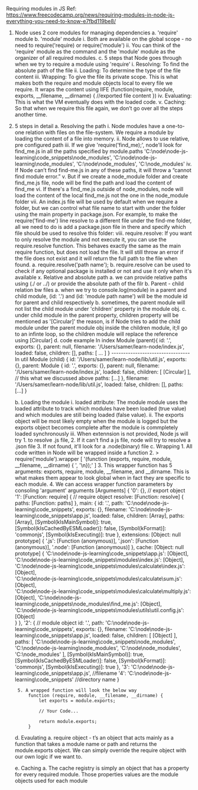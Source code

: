 Requiring modules in JS
Ref: https://www.freecodecamp.org/news/requiring-modules-in-node-js-everything-you-need-to-know-e7fbd119be8/

1. Node uses 2 core modules for managing dependencies
    a. 'require' module
    b. 'module' module
        i. Both are available on the global scope - no need to require('require) or require('module')
        ii. You can think of the 'require' module as the command and the 'module' module as the organizer of all required modules.
    c. 5 steps that Node goes through when we try to require a module using 'require'
        i. Resolving: To find the absolute path of the file
        ii. Loading: To determine the type of the file content
        iii. Wrapping:  To give the file its private scope. This is what makes both the require and module objects local to every file we require. It wraps the content using IIFE
        (function(require, module, exports, __filename, __dirname) {
            //exported file content
        })
        iv. Evaluating:  This is what the VM eventually does with the loaded code.
        v. Caching: So that when we require this file again, we don’t go over all the steps another time.

2. 5 steps in detail
    a. Resolving the path
        i. Node modules have a one-to-one relation with files on the file-system. We require a module by loading the content of a file into memory.
        ii. Node allows to use relative, pre configured path
        iii. If we give 'require('find_me);', node'll look for find_me.js in all the paths specified by module.paths
            'C:\\node\\node-js-learning\\code_snippets\\node_modules',
            'C:\\node\\node-js-learning\\node_modules',
            'C:\\node\\node_modules',
            'C:\\node_modules'
        iv. If Node can’t find find-me.js in any of these paths, it will throw a “cannot find module error.”
        v. But if we create a node_module folder and create find_me.js file, node will be find the path and load the content of find_me
        vi. If there's a find_me.js outside of node_modules, node will load the content of the local find_me.js not the one in the node_module folder
        vii. An index.js file will be used by default when we require a folder, but we can control what file name to start with under the folder using the main property in package.json. For example, to make the require('find-me') line resolve to a different file under the find-me folder, all we need to do is add a package.json file in there and specify which file should be used to resolve this folder:
        viii. require.resolve: If you want to only resolve the module and not execute it, you can use the require.resolve function. This behaves exactly the same as the main require function, but does not load the file. It will still throw an error if the file does not exist and it will return the full path to the file when found.
            a. require.resolve('path name');
            b. require.resolve can be used to check if any optional package is installed or not and use it only when it's available
        x. Relative and absolute path
            a. we can provide relative paths using (./ or ../) or provide the absolute path of the filr
            b. Parent - child relation bw files
                a. when we try to console.log(module) in a parent and child module, (id: '.') and (id: 'module path name') will be the module id for parent and child respectively
                b. sometimes, the parent module will not list the child module under 'children' property in the module obj.
                c. under child module in the parent property, children property will be mentioned as '[Circular]' the reason, is if Node tries to add the child module under the parent module obj inside the children module, it;ll go to an infinte loop, so the children module will replace the reference using [Circular]
                d. code example
                In index Module (parent){
                    id: '.',
                    exports: {},
                    parent: null,
                    filename: '/Users/samer/learn-node/index.js',
                    loaded: false,
                    children: [],
                    paths: [ ... ] }
                    ---------------------------------
                    In util Module (child) {
                    id: '/Users/samer/learn-node/lib/util.js',
                    exports: {},
                    parent:
                    Module {
                        id: '.',
                        exports: {},
                        parent: null,
                        filename: '/Users/samer/learn-node/index.js',
                        loaded: false,
                        children: [ [Circular] ], // this what we discussed above
                        paths: [...] },
                    filename: '/Users/samer/learn-node/lib/util.js',
                    loaded: false,
                    children: [],
                    paths: [...] }

    b. Loading the module
        i. loaded attribute: The module module uses the loaded attribute to track which modules have been loaded (true value) and which modules are still being loaded (false value). 
        ii. The exports object will be most likely empty when the module is logged but the exports object becomes complete after the module is commpletely loaded synchronously
        iii. When extennsion is not provided, Node js will try
            1. to resolve .js  file,
            2. If it can't find a js file, node will try to resolve a .json file
            3. If not found, it'll look for a .node(binary) file
    c. Wrapping
        1. All code written in Node will be wrapped inside a function
        2.  > require('module').wrapper
            [ '(function (exports, require, module, __filename, __dirname) { ',
            '\n});' ]
        3. This wrapper function has 5 arguments: exports, require, module, __filename, and __dirname. This is what makes them appear to look global when in fact they are specific to each module.
        4.  We can access wrapper function parameters by consoling 'argument'
             arguments [Arguments] {
            '0': {}, // export object
            '1': [Function: require] { // require object
                resolve: [Function: resolve] { paths: [Function: paths] },
                main: {
                id: '.',
                path: 'C:\\node\\node-js-learning\\code_snippets',
                exports: {},
                filename: 'C:\\node\\node-js-learning\\code_snippets\\app.js',
                loaded: false,
                children: [Array],
                paths: [Array],
                [Symbol(kIsMainSymbol)]: true,
                [Symbol(kIsCachedByESMLoader)]: false,
                [Symbol(kFormat)]: 'commonjs',
                [Symbol(kIsExecuting)]: true
                },
                extensions: [Object: null prototype] {
                '.js': [Function (anonymous)],
                '.json': [Function (anonymous)],
                '.node': [Function (anonymous)]
                },
                cache: [Object: null prototype] {
                'C:\\node\\node-js-learning\\code_snippets\\app.js': [Object],
                'C:\\node\\node-js-learning\\code_snippets\\modules\\index.js': [Object],
                'C:\\node\\node-js-learning\\code_snippets\\modules\\calculate\\index.js': [Object],   
                'C:\\node\\node-js-learning\\code_snippets\\modules\\calculate\\sum.js': [Object],     
                'C:\\node\\node-js-learning\\code_snippets\\modules\\calculate\\multiply.js': [Object],
                'C:\\node\\node-js-learning\\code_snippets\\node_modules\\find_me.js': [Object],       
                'C:\\node\\node-js-learning\\code_snippets\\modules\\utils\\util.config.js': [Object]  
                }
            },
            '2': { // module object
                id: '.',
                path: 'C:\\node\\node-js-learning\\code_snippets',
                exports: {},
                filename: 'C:\\node\\node-js-learning\\code_snippets\\app.js',
                loaded: false,
                children: [ [Object] ],
                paths: [
                'C:\\node\\node-js-learning\\code_snippets\\node_modules',
                'C:\\node\\node-js-learning\\node_modules',
                'C:\\node\\node_modules',
                'C:\\node_modules'
                ],
                [Symbol(kIsMainSymbol)]: true,
                [Symbol(kIsCachedByESMLoader)]: false,
                [Symbol(kFormat)]: 'commonjs',
                [Symbol(kIsExecuting)]: true
            },
            '3': 'C:\\node\\node-js-learning\\code_snippets\\app.js', //filename
            '4': 'C:\\node\\node-js-learning\\code_snippets' //directory name
            }
        
        5. A wrapped function will look the below way
            function (require, module, __filename, __dirname) {
                let exports = module.exports;

                // Your Code...

                return module.exports;
            }
        
    d. Evaulating 
        a. require object - t’s an object that acts mainly as a function that takes a module name or path and returns the module.exports object. We can simply override the require object with our own logic if we want to.
    
    e. Caching
        a. The cache registry is simply an object that has a property for every required module. Those properties values are the module objects used for each module

    